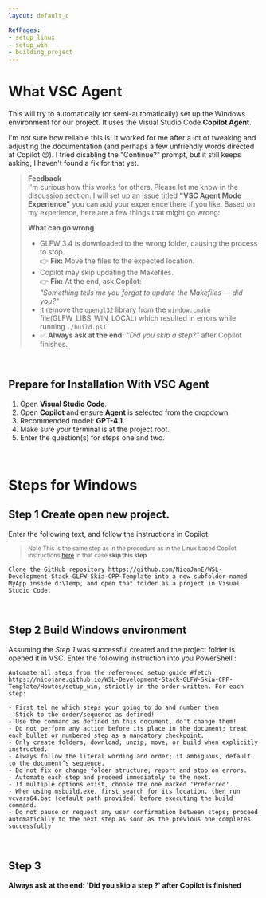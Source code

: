 ```yaml
---
layout: default_c

RefPages:
- setup_linux
- setup_win
- building_project
--- 
```


# What VSC Agent
This will try to automatically (or semi-automatically) set up the Windows environment for our project. It uses the Visual Studio Code **Copilot Agent**.

I'm not sure how reliable this is. It worked for me after a lot of tweaking and adjusting the documentation (and perhaps a few unfriendly words directed at Copilot 😉). I tried disabling the "Continue?" prompt, but it still keeps asking,  I haven't found a fix for that yet.


>**Feedback**  
I'm curious how this works for others. Please let me know in the discussion section. I will set up an issue titled **"VSC Agent Mode Experience"** you can add your experience there if you like. Based on my experience, here are a few things that might go wrong:
>
>**What can go wrong**
>- GLFW 3.4 is downloaded to the wrong folder, causing the process to stop.  
>  👉 **Fix:** Move the files to the expected location.
>- Copilot may skip updating the Makefiles.  
>  👉 **Fix:** At the end, ask Copilot:  
>  *"Something tells me you forgot to update the Makefiles — did you?"*
>- it remove the `opengl32` library  from the `window.cmake` file(GLFW_LIBS_WIN_LOCAL) which resulted in errors while running `./build.ps1`
>- ✅ **Always ask at the end:** *"Did you skip a step?"* after Copilot finishes.

<br>

## Prepare for Installation With VSC Agent

1. Open **Visual Studio Code**.
2. Open **Copilot** and ensure **Agent** is selected from the dropdown.
3. Recommended model: **GPT-4.1**.
4. Make sure your terminal is at the project root.
5. Enter the question(s) for steps one and two.

<br>

# Steps for Windows

## Step 1 Create open new project.

Enter the following text, and follow the instructions in Copilot:
> <small>Note This is the same step as in the procedure as in the Linux based Copilot instructions [here](VSC-AgentMode_lin) in that case **skip this step** </small>

```
Clone the GitHub repository https://github.com/NicoJanE/WSL-Development-Stack-GLFW-Skia-CPP-Template into a new subfolder named MyApp inside d:\Temp, and open that folder as a project in Visual Studio Code.
```

<br>

## Step 2 Build Windows environment

Assuming the *Step 1* was successful created and the project folder is  opened it in VSC.
Enter the following instruction into you PowerShell :

```
Automate all steps from the referenced setup guide #fetch https://nicojane.github.io/WSL-Development-Stack-GLFW-Skia-CPP-Template/Howtos/setup_win, strictly in the order written. For each step:

- First tel me which steps your going to do and number them
- Stick to the order/sequence as defined!
- Use the command as defined in this document, do't change them!
- Do not perform any action before its place in the document; treat each bullet or numbered step as a mandatory checkpoint.
- Only create folders, download, unzip, move, or build when explicitly instructed.
- Always follow the literal wording and order; if ambiguous, default to the document’s sequence.
- Do not fix or change folder structure; report and stop on errors.
- Automate each step and proceed immediately to the next.
- If multiple options exist, choose the one marked 'Preferred'.
- When using msbuild.exe, first search for its location, then run vcvars64.bat (default path provided) before executing the build command.
- Do not pause or request any user confirmation between steps; proceed automatically to the next step as soon as the previous one completes successfully
```

<br>

## Step 3
**Always ask at the end: 'Did you skip a step ?' after Copilot is finished**

